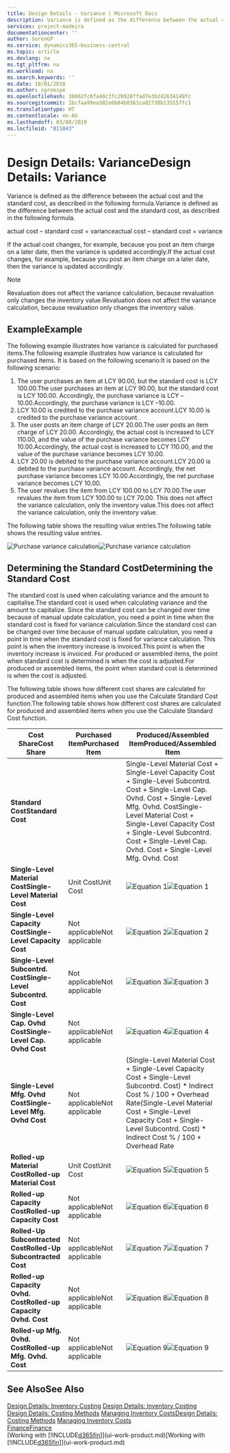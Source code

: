 ```yaml
---
title: Design Details - Variance | Microsoft Docs
description: Variance is defined as the difference between the actual cost and the standard cost, as described in the following formula.
services: project-madeira
documentationcenter: ''
author: SorenGP
ms.service: dynamics365-business-central
ms.topic: article
ms.devlang: na
ms.tgt_pltfrm: na
ms.workload: na
ms.search.keywords: ''
ms.date: 10/01/2018
ms.author: sgroespe
ms.openlocfilehash: 36062fc6fa40c3fc2b928ffad7e3b242634149fc
ms.sourcegitcommit: 1bcfaa99ea302e6b84b8361ca02730b135557fc1
ms.translationtype: HT
ms.contentlocale: en-AU
ms.lasthandoff: 03/08/2019
ms.locfileid: "811043"
---
```

# <a name="design-details-variance"></a><span data-ttu-id="c3dd9-103">Design Details: Variance</span><span class="sxs-lookup"><span data-stu-id="c3dd9-103">Design Details: Variance</span></span>
<span data-ttu-id="c3dd9-104">Variance is defined as the difference between the actual cost and the standard cost, as described in the following formula.</span><span class="sxs-lookup"><span data-stu-id="c3dd9-104">Variance is defined as the difference between the actual cost and the standard cost, as described in the following formula.</span></span>  

 <span data-ttu-id="c3dd9-105">actual cost – standard cost = variance</span><span class="sxs-lookup"><span data-stu-id="c3dd9-105">actual cost – standard cost = variance</span></span>  

 <span data-ttu-id="c3dd9-106">If the actual cost changes, for example, because you post an item charge on a later date, then the variance is updated accordingly.</span><span class="sxs-lookup"><span data-stu-id="c3dd9-106">If the actual cost changes, for example, because you post an item charge on a later date, then the variance is updated accordingly.</span></span>  

> [!NOTE]  
>  <span data-ttu-id="c3dd9-107">Revaluation does not affect the variance calculation, because revaluation only changes the inventory value.</span><span class="sxs-lookup"><span data-stu-id="c3dd9-107">Revaluation does not affect the variance calculation, because revaluation only changes the inventory value.</span></span>  

## <a name="example"></a><span data-ttu-id="c3dd9-108">Example</span><span class="sxs-lookup"><span data-stu-id="c3dd9-108">Example</span></span>  
 <span data-ttu-id="c3dd9-109">The following example illustrates how variance is calculated for purchased items.</span><span class="sxs-lookup"><span data-stu-id="c3dd9-109">The following example illustrates how variance is calculated for purchased items.</span></span> <span data-ttu-id="c3dd9-110">It is based on the following scenario:</span><span class="sxs-lookup"><span data-stu-id="c3dd9-110">It is based on the following scenario:</span></span>  

1.  <span data-ttu-id="c3dd9-111">The user purchases an item at LCY 90.00, but the standard cost is LCY 100.00.</span><span class="sxs-lookup"><span data-stu-id="c3dd9-111">The user purchases an item at LCY 90.00, but the standard cost is LCY 100.00.</span></span> <span data-ttu-id="c3dd9-112">Accordingly, the purchase variance is LCY –10.00.</span><span class="sxs-lookup"><span data-stu-id="c3dd9-112">Accordingly, the purchase variance is LCY –10.00.</span></span>  
2.  <span data-ttu-id="c3dd9-113">LCY 10.00 is credited to the purchase variance account.</span><span class="sxs-lookup"><span data-stu-id="c3dd9-113">LCY 10.00 is credited to the purchase variance account.</span></span>  
3.  <span data-ttu-id="c3dd9-114">The user posts an item charge of LCY 20.00.</span><span class="sxs-lookup"><span data-stu-id="c3dd9-114">The user posts an item charge of LCY 20.00.</span></span> <span data-ttu-id="c3dd9-115">Accordingly, the actual cost is increased to LCY 110.00, and the value of the purchase variance becomes LCY 10.00.</span><span class="sxs-lookup"><span data-stu-id="c3dd9-115">Accordingly, the actual cost is increased to LCY 110.00, and the value of the purchase variance becomes LCY 10.00.</span></span>  
4.  <span data-ttu-id="c3dd9-116">LCY 20.00 is debited to the purchase variance account.</span><span class="sxs-lookup"><span data-stu-id="c3dd9-116">LCY 20.00 is debited to the purchase variance account.</span></span> <span data-ttu-id="c3dd9-117">Accordingly, the net purchase variance becomes LCY 10.00.</span><span class="sxs-lookup"><span data-stu-id="c3dd9-117">Accordingly, the net purchase variance becomes LCY 10.00.</span></span>  
5.  <span data-ttu-id="c3dd9-118">The user revalues the item from LCY 100.00 to LCY 70.00.</span><span class="sxs-lookup"><span data-stu-id="c3dd9-118">The user revalues the item from LCY 100.00 to LCY 70.00.</span></span> <span data-ttu-id="c3dd9-119">This does not affect the variance calculation, only the inventory value.</span><span class="sxs-lookup"><span data-stu-id="c3dd9-119">This does not affect the variance calculation, only the inventory value.</span></span>  

 <span data-ttu-id="c3dd9-120">The following table shows the resulting value entries.</span><span class="sxs-lookup"><span data-stu-id="c3dd9-120">The following table shows the resulting value entries.</span></span>  

 <span data-ttu-id="c3dd9-121">![Purchase variance calculation](media/design_details_inventory_costing_11_purchase_variance.png "Purchase variance calculation")</span><span class="sxs-lookup"><span data-stu-id="c3dd9-121">![Purchase variance calculation](media/design_details_inventory_costing_11_purchase_variance.png "Purchase variance calculation")</span></span>  

## <a name="determining-the-standard-cost"></a><span data-ttu-id="c3dd9-122">Determining the Standard Cost</span><span class="sxs-lookup"><span data-stu-id="c3dd9-122">Determining the Standard Cost</span></span>  
 <span data-ttu-id="c3dd9-123">The standard cost is used when calculating variance and the amount to capitalise.</span><span class="sxs-lookup"><span data-stu-id="c3dd9-123">The standard cost is used when calculating variance and the amount to capitalize.</span></span> <span data-ttu-id="c3dd9-124">Since the standard cost can be changed over time because of manual update calculation, you need a point in time when the standard cost is fixed for variance calculation.</span><span class="sxs-lookup"><span data-stu-id="c3dd9-124">Since the standard cost can be changed over time because of manual update calculation, you need a point in time when the standard cost is fixed for variance calculation.</span></span> <span data-ttu-id="c3dd9-125">This point is when the inventory increase is invoiced.</span><span class="sxs-lookup"><span data-stu-id="c3dd9-125">This point is when the inventory increase is invoiced.</span></span> <span data-ttu-id="c3dd9-126">For produced or assembled items, the point when standard cost is determined is when the cost is adjusted.</span><span class="sxs-lookup"><span data-stu-id="c3dd9-126">For produced or assembled items, the point when standard cost is determined is when the cost is adjusted.</span></span>  

 <span data-ttu-id="c3dd9-127">The following table shows how different cost shares are calculated for produced and assembled items when you use the Calculate Standard Cost function.</span><span class="sxs-lookup"><span data-stu-id="c3dd9-127">The following table shows how different cost shares are calculated for produced and assembled items when you use the Calculate Standard Cost function.</span></span>  

|<span data-ttu-id="c3dd9-128">Cost Share</span><span class="sxs-lookup"><span data-stu-id="c3dd9-128">Cost Share</span></span>|<span data-ttu-id="c3dd9-129">Purchased Item</span><span class="sxs-lookup"><span data-stu-id="c3dd9-129">Purchased Item</span></span>|<span data-ttu-id="c3dd9-130">Produced/Assembled Item</span><span class="sxs-lookup"><span data-stu-id="c3dd9-130">Produced/Assembled Item</span></span>|  
|----------------|--------------------|------------------------------|  
|<span data-ttu-id="c3dd9-131">**Standard Cost**</span><span class="sxs-lookup"><span data-stu-id="c3dd9-131">**Standard Cost**</span></span>||<span data-ttu-id="c3dd9-132">Single-Level Material Cost + Single-Level Capacity Cost + Single-Level Subcontrd. Cost + Single-Level Cap. Ovhd. Cost + Single-Level Mfg. Ovhd. Cost</span><span class="sxs-lookup"><span data-stu-id="c3dd9-132">Single-Level Material Cost + Single-Level Capacity Cost + Single-Level Subcontrd. Cost + Single-Level Cap. Ovhd. Cost + Single-Level Mfg. Ovhd. Cost</span></span>|  
|<span data-ttu-id="c3dd9-133">**Single-Level Material Cost**</span><span class="sxs-lookup"><span data-stu-id="c3dd9-133">**Single-Level Material Cost**</span></span>|<span data-ttu-id="c3dd9-134">Unit Cost</span><span class="sxs-lookup"><span data-stu-id="c3dd9-134">Unit Cost</span></span>|<span data-ttu-id="c3dd9-135">![Equation 1](media/design_details_inventory_costing_11_equation_1.png "Equation 1")</span><span class="sxs-lookup"><span data-stu-id="c3dd9-135">![Equation 1](media/design_details_inventory_costing_11_equation_1.png "Equation 1")</span></span>|  
|<span data-ttu-id="c3dd9-136">**Single-Level Capacity Cost**</span><span class="sxs-lookup"><span data-stu-id="c3dd9-136">**Single-Level Capacity Cost**</span></span>|<span data-ttu-id="c3dd9-137">Not applicable</span><span class="sxs-lookup"><span data-stu-id="c3dd9-137">Not applicable</span></span>|<span data-ttu-id="c3dd9-138">![Equation 2](media/design_details_inventory_costing_11_equation_2.png "Equation 2")</span><span class="sxs-lookup"><span data-stu-id="c3dd9-138">![Equation 2](media/design_details_inventory_costing_11_equation_2.png "Equation 2")</span></span>|  
|<span data-ttu-id="c3dd9-139">**Single-Level Subcontrd. Cost**</span><span class="sxs-lookup"><span data-stu-id="c3dd9-139">**Single-Level Subcontrd. Cost**</span></span>|<span data-ttu-id="c3dd9-140">Not applicable</span><span class="sxs-lookup"><span data-stu-id="c3dd9-140">Not applicable</span></span>|<span data-ttu-id="c3dd9-141">![Equation 3](media/design_details_inventory_costing_11_equation_3.png "Equation 3")</span><span class="sxs-lookup"><span data-stu-id="c3dd9-141">![Equation 3](media/design_details_inventory_costing_11_equation_3.png "Equation 3")</span></span>|  
|<span data-ttu-id="c3dd9-142">**Single-Level Cap. Ovhd Cost**</span><span class="sxs-lookup"><span data-stu-id="c3dd9-142">**Single-Level Cap. Ovhd Cost**</span></span>|<span data-ttu-id="c3dd9-143">Not applicable</span><span class="sxs-lookup"><span data-stu-id="c3dd9-143">Not applicable</span></span>|<span data-ttu-id="c3dd9-144">![Equation 4](media/design_details_inventory_costing_11_equation_4.png "Equation 4")</span><span class="sxs-lookup"><span data-stu-id="c3dd9-144">![Equation 4](media/design_details_inventory_costing_11_equation_4.png "Equation 4")</span></span>|  
|<span data-ttu-id="c3dd9-145">**Single-Level Mfg. Ovhd Cost**</span><span class="sxs-lookup"><span data-stu-id="c3dd9-145">**Single-Level Mfg. Ovhd Cost**</span></span>|<span data-ttu-id="c3dd9-146">Not applicable</span><span class="sxs-lookup"><span data-stu-id="c3dd9-146">Not applicable</span></span>|<span data-ttu-id="c3dd9-147">(Single-Level Material Cost + Single-Level Capacity Cost + Single-Level Subcontrd. Cost) \* Indirect Cost % / 100 + Overhead Rate</span><span class="sxs-lookup"><span data-stu-id="c3dd9-147">(Single-Level Material Cost + Single-Level Capacity Cost + Single-Level Subcontrd. Cost) \* Indirect Cost % / 100 + Overhead Rate</span></span>|  
|<span data-ttu-id="c3dd9-148">**Rolled-up Material Cost**</span><span class="sxs-lookup"><span data-stu-id="c3dd9-148">**Rolled-up Material Cost**</span></span>|<span data-ttu-id="c3dd9-149">Unit Cost</span><span class="sxs-lookup"><span data-stu-id="c3dd9-149">Unit Cost</span></span>|<span data-ttu-id="c3dd9-150">![Equation 5](media/design_details_inventory_costing_11_equation_5.png "Equation 5")</span><span class="sxs-lookup"><span data-stu-id="c3dd9-150">![Equation 5](media/design_details_inventory_costing_11_equation_5.png "Equation 5")</span></span>|  
|<span data-ttu-id="c3dd9-151">**Rolled-up Capacity Cost**</span><span class="sxs-lookup"><span data-stu-id="c3dd9-151">**Rolled-up Capacity Cost**</span></span>|<span data-ttu-id="c3dd9-152">Not applicable</span><span class="sxs-lookup"><span data-stu-id="c3dd9-152">Not applicable</span></span>|<span data-ttu-id="c3dd9-153">![Equation 6](media/design_details_inventory_costing_11_equation_6.png "Equation 6")</span><span class="sxs-lookup"><span data-stu-id="c3dd9-153">![Equation 6](media/design_details_inventory_costing_11_equation_6.png "Equation 6")</span></span>|  
|<span data-ttu-id="c3dd9-154">**Rolled-Up Subcontracted Cost**</span><span class="sxs-lookup"><span data-stu-id="c3dd9-154">**Rolled-Up Subcontracted Cost**</span></span>|<span data-ttu-id="c3dd9-155">Not applicable</span><span class="sxs-lookup"><span data-stu-id="c3dd9-155">Not applicable</span></span>|<span data-ttu-id="c3dd9-156">![Equation 7](media/design_details_inventory_costing_11_equation_7.png "Equation 7")</span><span class="sxs-lookup"><span data-stu-id="c3dd9-156">![Equation 7](media/design_details_inventory_costing_11_equation_7.png "Equation 7")</span></span>|  
|<span data-ttu-id="c3dd9-157">**Rolled-up Capacity Ovhd. Cost**</span><span class="sxs-lookup"><span data-stu-id="c3dd9-157">**Rolled-up Capacity Ovhd. Cost**</span></span>|<span data-ttu-id="c3dd9-158">Not applicable</span><span class="sxs-lookup"><span data-stu-id="c3dd9-158">Not applicable</span></span>|<span data-ttu-id="c3dd9-159">![Equation 8](media/design_details_inventory_costing_11_equation_8.png "Equation 8")</span><span class="sxs-lookup"><span data-stu-id="c3dd9-159">![Equation 8](media/design_details_inventory_costing_11_equation_8.png "Equation 8")</span></span>|  
|<span data-ttu-id="c3dd9-160">**Rolled-up Mfg. Ovhd. Cost**</span><span class="sxs-lookup"><span data-stu-id="c3dd9-160">**Rolled-up Mfg. Ovhd. Cost**</span></span>|<span data-ttu-id="c3dd9-161">Not applicable</span><span class="sxs-lookup"><span data-stu-id="c3dd9-161">Not applicable</span></span>|<span data-ttu-id="c3dd9-162">![Equation 9](media/design_details_inventory_costing_11_equation_9.png "Equation 9")</span><span class="sxs-lookup"><span data-stu-id="c3dd9-162">![Equation 9](media/design_details_inventory_costing_11_equation_9.png "Equation 9")</span></span>|  

## <a name="see-also"></a><span data-ttu-id="c3dd9-163">See Also</span><span class="sxs-lookup"><span data-stu-id="c3dd9-163">See Also</span></span>  
 <span data-ttu-id="c3dd9-164">[Design Details: Inventory Costing](design-details-inventory-costing.md) </span><span class="sxs-lookup"><span data-stu-id="c3dd9-164">[Design Details: Inventory Costing](design-details-inventory-costing.md) </span></span>  
 <span data-ttu-id="c3dd9-165">[Design Details: Costing Methods](design-details-costing-methods.md) [Managing Inventory Costs](finance-manage-inventory-costs.md)</span><span class="sxs-lookup"><span data-stu-id="c3dd9-165">[Design Details: Costing Methods](design-details-costing-methods.md) [Managing Inventory Costs](finance-manage-inventory-costs.md)</span></span>  
 [<span data-ttu-id="c3dd9-166">Finance</span><span class="sxs-lookup"><span data-stu-id="c3dd9-166">Finance</span></span>](finance.md)  
 <span data-ttu-id="c3dd9-167">[Working with [!INCLUDE[d365fin](includes/d365fin_md.md)]](ui-work-product.md)</span><span class="sxs-lookup"><span data-stu-id="c3dd9-167">[Working with [!INCLUDE[d365fin](includes/d365fin_md.md)]](ui-work-product.md)</span></span>
